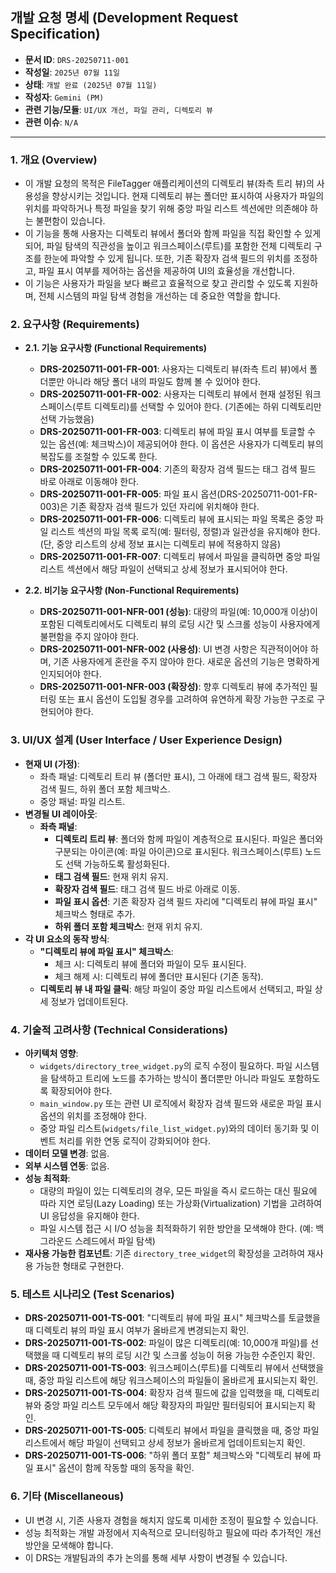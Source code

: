 ## 개발 요청 명세 (Development Request Specification)

*   **문서 ID**: `DRS-20250711-001`
*   **작성일**: `2025년 07월 11일`
*   **상태**: `개발 완료 (2025년 07월 11일)`
*   **작성자**: `Gemini (PM)`
*   **관련 기능/모듈**: `UI/UX 개선, 파일 관리, 디렉토리 뷰`
*   **관련 이슈**: `N/A`

---

### 1. 개요 (Overview)

*   이 개발 요청의 목적은 FileTagger 애플리케이션의 디렉토리 뷰(좌측 트리 뷰)의 사용성을 향상시키는 것입니다. 현재 디렉토리 뷰는 폴더만 표시하여 사용자가 파일의 위치를 파악하거나 특정 파일을 찾기 위해 중앙 파일 리스트 섹션에만 의존해야 하는 불편함이 있습니다.
*   이 기능을 통해 사용자는 디렉토리 뷰에서 폴더와 함께 파일을 직접 확인할 수 있게 되어, 파일 탐색의 직관성을 높이고 워크스페이스(루트)를 포함한 전체 디렉토리 구조를 한눈에 파악할 수 있게 됩니다. 또한, 기존 확장자 검색 필드의 위치를 조정하고, 파일 표시 여부를 제어하는 옵션을 제공하여 UI의 효율성을 개선합니다.
*   이 기능은 사용자가 파일을 보다 빠르고 효율적으로 찾고 관리할 수 있도록 지원하며, 전체 시스템의 파일 탐색 경험을 개선하는 데 중요한 역할을 합니다.

### 2. 요구사항 (Requirements)

*   **2.1. 기능 요구사항 (Functional Requirements)**
    *   **DRS-20250711-001-FR-001**: 사용자는 디렉토리 뷰(좌측 트리 뷰)에서 폴더뿐만 아니라 해당 폴더 내의 파일도 함께 볼 수 있어야 한다.
    *   **DRS-20250711-001-FR-002**: 사용자는 디렉토리 뷰에서 현재 설정된 워크스페이스(루트 디렉토리)를 선택할 수 있어야 한다. (기존에는 하위 디렉토리만 선택 가능했음)
    *   **DRS-20250711-001-FR-003**: 디렉토리 뷰에 파일 표시 여부를 토글할 수 있는 옵션(예: 체크박스)이 제공되어야 한다. 이 옵션은 사용자가 디렉토리 뷰의 복잡도를 조절할 수 있도록 한다.
    *   **DRS-20250711-001-FR-004**: 기존의 확장자 검색 필드는 태그 검색 필드 바로 아래로 이동해야 한다.
    *   **DRS-20250711-001-FR-005**: 파일 표시 옵션(DRS-20250711-001-FR-003)은 기존 확장자 검색 필드가 있던 자리에 위치해야 한다.
    *   **DRS-20250711-001-FR-006**: 디렉토리 뷰에 표시되는 파일 목록은 중앙 파일 리스트 섹션의 파일 목록 로직(예: 필터링, 정렬)과 일관성을 유지해야 한다. (단, 중앙 리스트의 상세 정보 표시는 디렉토리 뷰에 적용하지 않음)
    *   **DRS-20250711-001-FR-007**: 디렉토리 뷰에서 파일을 클릭하면 중앙 파일 리스트 섹션에서 해당 파일이 선택되고 상세 정보가 표시되어야 한다.

*   **2.2. 비기능 요구사항 (Non-Functional Requirements)**
    *   **DRS-20250711-001-NFR-001 (성능)**: 대량의 파일(예: 10,000개 이상)이 포함된 디렉토리에서도 디렉토리 뷰의 로딩 시간 및 스크롤 성능이 사용자에게 불편함을 주지 않아야 한다.
    *   **DRS-20250711-001-NFR-002 (사용성)**: UI 변경 사항은 직관적이어야 하며, 기존 사용자에게 혼란을 주지 않아야 한다. 새로운 옵션의 기능은 명확하게 인지되어야 한다.
    *   **DRS-20250711-001-NFR-003 (확장성)**: 향후 디렉토리 뷰에 추가적인 필터링 또는 표시 옵션이 도입될 경우를 고려하여 유연하게 확장 가능한 구조로 구현되어야 한다.

### 3. UI/UX 설계 (User Interface / User Experience Design)

*   **현재 UI (가정)**:
    *   좌측 패널: 디렉토리 트리 뷰 (폴더만 표시), 그 아래에 태그 검색 필드, 확장자 검색 필드, 하위 폴더 포함 체크박스.
    *   중앙 패널: 파일 리스트.
*   **변경될 UI 레이아웃**:
    *   **좌측 패널**:
        *   **디렉토리 트리 뷰**: 폴더와 함께 파일이 계층적으로 표시된다. 파일은 폴더와 구분되는 아이콘(예: 파일 아이콘)으로 표시된다. 워크스페이스(루트) 노드도 선택 가능하도록 활성화된다.
        *   **태그 검색 필드**: 현재 위치 유지.
        *   **확장자 검색 필드**: 태그 검색 필드 바로 아래로 이동.
        *   **파일 표시 옵션**: 기존 확장자 검색 필드 자리에 "디렉토리 뷰에 파일 표시" 체크박스 형태로 추가.
        *   **하위 폴더 포함 체크박스**: 현재 위치 유지.
*   **각 UI 요소의 동작 방식**:
    *   **"디렉토리 뷰에 파일 표시" 체크박스**:
        *   체크 시: 디렉토리 뷰에 폴더와 파일이 모두 표시된다.
        *   체크 해제 시: 디렉토리 뷰에 폴더만 표시된다 (기존 동작).
    *   **디렉토리 뷰 내 파일 클릭**: 해당 파일이 중앙 파일 리스트에서 선택되고, 파일 상세 정보가 업데이트된다.

### 4. 기술적 고려사항 (Technical Considerations)

*   **아키텍처 영향**:
    *   `widgets/directory_tree_widget.py`의 로직 수정이 필요하다. 파일 시스템을 탐색하고 트리에 노드를 추가하는 방식이 폴더뿐만 아니라 파일도 포함하도록 확장되어야 한다.
    *   `main_window.py` 또는 관련 UI 로직에서 확장자 검색 필드와 새로운 파일 표시 옵션의 위치를 조정해야 한다.
    *   중앙 파일 리스트(`widgets/file_list_widget.py`)와의 데이터 동기화 및 이벤트 처리를 위한 연동 로직이 강화되어야 한다.
*   **데이터 모델 변경**: 없음.
*   **외부 시스템 연동**: 없음.
*   **성능 최적화**:
    *   대량의 파일이 있는 디렉토리의 경우, 모든 파일을 즉시 로드하는 대신 필요에 따라 지연 로딩(Lazy Loading) 또는 가상화(Virtualization) 기법을 고려하여 UI 응답성을 유지해야 한다.
    *   파일 시스템 접근 시 I/O 성능을 최적화하기 위한 방안을 모색해야 한다. (예: 백그라운드 스레드에서 파일 탐색)
*   **재사용 가능한 컴포넌트**: 기존 `directory_tree_widget`의 확장성을 고려하여 재사용 가능한 형태로 구현한다.

### 5. 테스트 시나리오 (Test Scenarios)

*   **DRS-20250711-001-TS-001**: "디렉토리 뷰에 파일 표시" 체크박스를 토글했을 때 디렉토리 뷰의 파일 표시 여부가 올바르게 변경되는지 확인.
*   **DRS-20250711-001-TS-002**: 파일이 많은 디렉토리(예: 10,000개 파일)를 선택했을 때 디렉토리 뷰의 로딩 시간 및 스크롤 성능이 허용 가능한 수준인지 확인.
*   **DRS-20250711-001-TS-003**: 워크스페이스(루트)를 디렉토리 뷰에서 선택했을 때, 중앙 파일 리스트에 해당 워크스페이스의 파일들이 올바르게 표시되는지 확인.
*   **DRS-20250711-001-TS-004**: 확장자 검색 필드에 값을 입력했을 때, 디렉토리 뷰와 중앙 파일 리스트 모두에서 해당 확장자의 파일만 필터링되어 표시되는지 확인.
*   **DRS-20250711-001-TS-005**: 디렉토리 뷰에서 파일을 클릭했을 때, 중앙 파일 리스트에서 해당 파일이 선택되고 상세 정보가 올바르게 업데이트되는지 확인.
*   **DRS-20250711-001-TS-006**: "하위 폴더 포함" 체크박스와 "디렉토리 뷰에 파일 표시" 옵션이 함께 작동할 때의 동작을 확인.

### 6. 기타 (Miscellaneous)

*   UI 변경 시, 기존 사용자 경험을 해치지 않도록 미세한 조정이 필요할 수 있습니다.
*   성능 최적화는 개발 과정에서 지속적으로 모니터링하고 필요에 따라 추가적인 개선 방안을 모색해야 합니다.
*   이 DRS는 개발팀과의 추가 논의를 통해 세부 사항이 변경될 수 있습니다.

